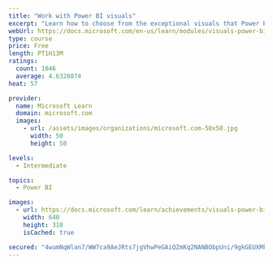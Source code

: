 ```yaml
---
title: "Work with Power BI visuals"
excerpt: "Learn how to choose from the exceptional visuals that Power BI makes available to you. Formatting visuals will direct the user’s attention to exactly where you want it, while helping to make the visual easier to read and interpret. You will also learn about how to use key performance indicators (KPIs)."
webUrl: https://docs.microsoft.com/en-us/learn/modules/visuals-power-bi/
type: course
price: Free
length: PT1H13M
ratings:
  count: 1046
  average: 4.6328874
heat: 57

provider:
  name: Microsoft Learn
  domain: microsoft.com
  images:
    - url: /assets/images/organizations/microsoft.com-50x50.jpg
      width: 50
      height: 50

levels:
  - Intermediate

topics:
  - Power BI

images:
  - url: https://docs.microsoft.com/learn/achievements/visuals-power-bi-social.png
    width: 640
    height: 318
    isCached: true

secured: "4wumNqWlan7/WW7ca9AeJRts7jgVhwPeGAiQZmKq2NANBObpUni/9gkGEUXMkjmd9Xnygnhi4cOrSYmGST1HwvwIQz9UU0xPmQ+3heoiyLe8X1X8b43g3/XfEtndpiksQvHXrZfOWQnYDmaFquElHal3gv+XxOlf7+n2ltgDdvWi412Ih58VPOvQ+Y6lWET6zsj9jFoGBRCSSDtD3pOczHXIMjFqZdxAqPhEmg+pCpzaBxYV01xtLMHvNOkOXT8O09JCfs/0g3G7cxpltGw+ua3dkHeoy90hPkkbnq7TQ7bpUAUjfLqF3USejJN1aH4hJhz+LQukll+509KcBNqtmLgEMzDRA+LGy0pVEL7mo92OWKEmO/4g/errKfqwMeg3v4rjmAP/TvMNVXpNSw6GSUrFVGMOJ9OVuklg6/zhd1w=;hOCP4sfAVkO+vjkmDV7p9A=="
---
```


